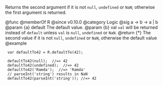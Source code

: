 Returns the second argument if it is not `null`, `undefined` or `NaN`;
otherwise the first argument is returned.

@func
@memberOf R
@since v0.10.0
@category Logic
@sig a -> b -> a | b
@param {a} default The default value.
@param {b} val `val` will be returned instead of `default` unless `val` is `null`, `undefined` or `NaN`.
@return {*} The second value if it is not `null`, `undefined` or `NaN`, otherwise the default value
@example

     var defaultTo42 = R.defaultTo(42);

     defaultTo42(null);  //=> 42
     defaultTo42(undefined);  //=> 42
     defaultTo42('Ramda');  //=> 'Ramda'
     // parseInt('string') results in NaN
     defaultTo42(parseInt('string')); //=> 42
